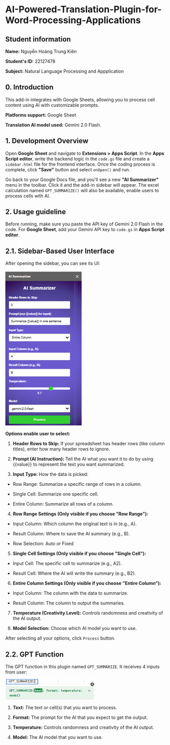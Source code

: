 # AI-Powered-Translation-Plugin-for-Word-Processing-Applications

## Student information
**Name:** Nguyễn Hoàng Trung Kiên

**Student's ID:** 22127478

**Subject:** Natural Language Processing and Appplication

## 0. Introduction

This add-in integrates with Google Sheets, allowing you to process cell content using AI with customizable prompts.

**Platforms support:** Google Sheet

**Translation AI model used:** Gemini 2.0 Flash.

## 1. Development Overview

Open **Google Sheet** and navigate to **Extensions > Apps Script**. In the **Apps Script editor**, write the backend logic in the `code.gs` file and create a `sidebar.html` file for the frontend interface. Once the coding process is complete, click **"Save"** button and select `onOpen()` and run.

Go back to your Google Docs file, and you'll see a new **"AI Summarizer"** menu in the toolbar. Click it and the add-in sidebar will appear. The excel calculation named `GPT_SUMMARIZE()` will also be available, enable users to process cells with AI.  

## 2. Usage guideline

Before running, make sure you paste the API key of Gemini 2.0 Flash in the code. For **Google Sheet**, add your Gemini API key to `code.gs` in **Apps Script editor**. 

## 2.1. Sidebar-Based User Interface

After opening the sidebar, you can see its UI:

![plugin](./img/plugin.PNG)

**Options enable user to select:**

1. **Header Rows to Skip:** If your spreadsheet has header rows (like column titles), enter how many header rows to ignore.

2. **Prompt (AI Instruction):** Tell the AI what you want it to do by using {{value}} to represent the text you want summarized.

3. **Input Type:** How the data is picked:

- Row Range: Summarize a specific range of rows in a column.

- Single Cell: Summarize one specific cell.

- Entire Column: Summarize all rows of a column.

4. **Row Range Settings (Only visible if you choose "Row Range"):**
- Input Column: Which column the original text is in (e.g., A).

- Result Column: Where to save the AI summary (e.g., B).

- Row Selection: Auto or Fixed

5. **Single Cell Settings (Only visible if you choose "Single Cell"):**
- Input Cell: The specific cell to summarize (e.g., A2).

- Result Cell: Where the AI will write the summary (e.g., B2).

6. **Entire Column Settings (Only visible if you choose "Entire Column"):**
- Input Column: The column with the data to summarize.

- Result Column: The column to output the summaries.

7. **Temperature (Creativity Level):** Controls randomness and creativity of the AI output.

8. **Model Selection:** Choose which AI model you want to use.

After selecting all your options, click `Process` button.

## 2.2. GPT Function

The GPT function in this plugin named `GPT_SUMMARIZE`. It receives 4 inputs from user:

![func](./img/func.PNG)

1. **Text:** The text or cell(s) that you want to process.

2. **Format:** The prompt for the AI that you expect to get the output.

3. **Temperature:** Controls randomness and creativity of the AI output.

4. **Model:** The AI model that you want to use.